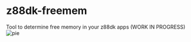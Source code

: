 # z88dk-freemem
Tool to determine free memory in your z88dk apps (WORK IN PROGRESS)
![pie](https://user-images.githubusercontent.com/447481/78375369-04f2fc00-75cd-11ea-9d41-ca7096b32351.png)
